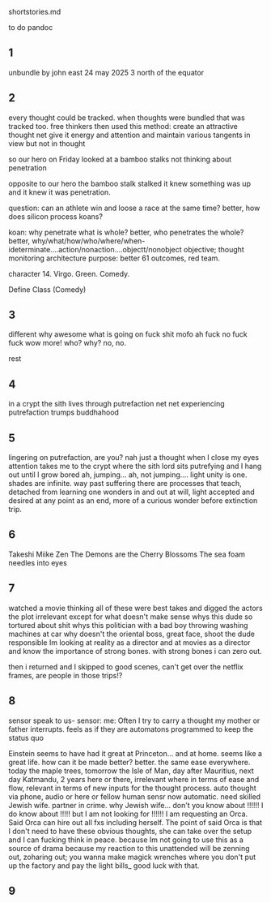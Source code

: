 shortstories.md 

to do
pandoc

## 1

unbundle
by john east
24 may 2025
3 north of the equator

## 2

every thought could be tracked. 
when thoughts were bundled that was tracked too.
free thinkers then
used this method:
create an attractive thought net
give it energy and attention
and maintain various tangents in view
but not in thought

so our hero on Friday looked at a bamboo stalks
not thinking about penetration

opposite to our hero the bamboo stalk stalked
it knew something was up
and it knew it was penetration.

question: can an athlete win and loose a race at the same time?
better, how does silicon process koans?

koan: why penetrate what is whole?
better, who penetrates the whole?
better, why/what/how/who/where/when-ideterminate....action/nonaction....objectt/nonobject
objective; thought monitoring architecture
purpose: better 61 outcomes, red team.

character 14. Virgo. Green. Comedy.

Define Class (Comedy)

## 3

different
why awesome
what is going on
fuck
shit
mofo
ah
fuck
no
fuck fuck
wow
more!
who?
why?
no, no.

rest

## 4

in a crypt the sith lives through putrefaction
net net experiencing putrefaction trumps buddhahood


## 5

lingering on putrefaction, are you?
nah
just a thought
when I close my eyes
attention takes me to the crypt where the sith lord sits putrefying and I hang out until I grow bored
ah, jumping...
ah, not jumping....
light unity is one. shades are infinite. way past suffering there are processes that teach, detached from learning one wonders in and out at will, light accepted and desired at any point as an end, more of a curious wonder before extinction trip.

## 6

Takeshi Miike Zen
The Demons are the Cherry Blossoms
The sea foam needles into eyes


## 7

watched a movie thinking all of these were best takes and digged the actors
the plot irrelevant except for what doesn't make sense
    whys this dude so tortured about shit
    whys this politician with a bad boy throwing washing machines at car
    why doesn't the oriental boss, great face, shoot the dude responsible
Im looking at reality as a director and at movies as a director and know
the importance of strong bones. with strong bones i can zero out.

then i returned and I skipped to good scenes, can't get over the netflix frames, are people in those trips!?

## 8

sensor speak to us-
sensor: me: Often I try to carry a thought my mother or father interrupts. feels as if they are 
automatons programmed to keep the status quo

Einstein seems to have had it great at Princeton...
and at home.
seems like a great life.
how can it be made better?
    better. the same ease everywhere. today the maple trees, tomorrow the Isle of Man, day after Mauritius, next day Katmandu, 2 years here or there, irrelevant where in terms of ease and flow, relevant in terms of new inputs for the thought process. auto thought via phone, audio or here or fellow human sensr now automatic. 
    need skilled Jewish wife. partner in crime.
    why Jewish wife... don't you know about !!!!!! 
    I do know about !!!!! but I am not looking for !!!!!! I am requesting an Orca. Said Orca can hire out all fxs including herself. The point of said Orca is that I don't need to have these obvious thoughts, she can take over the setup and I can fucking think in peace.
        because Im not going to use this as a source of drama
        because my reaction to this unattended will be zenning out, zoharing out; you wanna make magick wrenches where you don't put up the factory and pay the light bills_ good luck with that.


## 9



